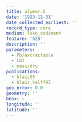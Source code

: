 ```yaml
---
title: alymer.5
date: '1993-12-31'
date_collected_earliest: ''
record_type: core
medium: lake_sediment
feature: '625'
description: ''
parameters:
  - Pb/extractable
  - LOI
  - mass/dry
publications:
  - blais95
  - blais_kalff93
geo_error: 0.0
geometry: ''
bbox: ~
longitude: ''
latitude: ''
---
```

